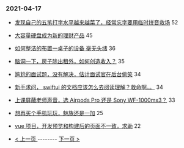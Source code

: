 ### 2021-04-17 
- [发现自己的五笔打字水平越来越菜了，经常忘字要用临时拼音救场](https://www.v2ex.com/t/771228) 52
- [大容量硬盘成为新的理财产品](https://www.v2ex.com/t/771212) 45
- [如何整洁的布置一桌子的设备 毫无头绪](https://www.v2ex.com/t/771180) 36
- [脑洞一下，房子除出租外，如何创造收入？](https://www.v2ex.com/t/771230) 35
- [尴尬的面试题，没有解决，估计面试官在后台偷笑](https://www.v2ex.com/t/771236) 34
- [新手求问， swiftui 的文档应该怎么去阅读理解？救命啊。。](https://www.v2ex.com/t/771241) 34
- [上课屏蔽老师声音，选 Airpods Pro 还是 Sony WF-1000mx3？](https://www.v2ex.com/t/771262) 33
- [想再买个手机玩玩，魅族还是一加](https://www.v2ex.com/t/771270) 25
- [vue 项目，开发预览和构建后的页面不一致，求助](https://www.v2ex.com/t/771169) 22 

- [ < 上一页 ](https://github.com/able8/v2ex-hot-record/blob/master/2021-04-16.md) -------- [ 下一页 > ](https://github.com/able8/v2ex-hot-record/blob/master/2021-04-18.md)